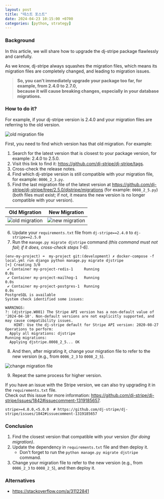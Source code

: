 ```yaml
---
layout: post
title: "테스트 포스트"
date: 2024-04-23 10:15:00 +0700
categories: [python, strategy]
---
```


### Background

In this article, we will share how to upgrade the dj-stripe package flawlessly and carefully.

As we know, dj-stripe always squashes the migration files, which means its migration files are completely changed, and leading to migration issues.

> **So, you can't immediately upgrade your package too far, for example, from 2.4.0 to 2.7.0, \
> because it will cause breaking changes, especially in your database migrations.**

### How to do it?

For example, if your dj-stripe version is 2.4.0 and your migration files are referring to the old version.

![old migration file](https://github.com/agusmakmun/agusmakmun.github.io/assets/7134451/d433d048-d3cf-4385-a7f6-f1890acfe206)

First, you need to find which version has that old migration. For example:

1. Search for the latest version that is closest to your package version, for example: 2.4.0 to 2.5.0.
2. Visit this link to find it: https://github.com/dj-stripe/dj-stripe/tags.
3. Cross-check the release notes.
4. Find which dj-stripe version is still compatible with your migration file, for example: `0006_2_3.py`.
5. Find the last migration file of the latest version at https://github.com/dj-stripe/dj-stripe/tree/2.5.0/djstripe/migrations (for example: `0008_2_5.py`) (both files must exist; if not, it means the new version is no longer compatible with your version).

| Old Migration                                                                                                            | New Migration                                                                                                            |
| ------------------------------------------------------------------------------------------------------------------------ | ------------------------------------------------------------------------------------------------------------------------ |
| ![old migration](https://github.com/agusmakmun/agusmakmun.github.io/assets/7134451/6958e5a5-2e6d-4dd7-a9e3-5f067a819378) | ![new migration](https://github.com/agusmakmun/agusmakmun.github.io/assets/7134451/4b075b78-5a34-4ed5-a23a-7dd1c8884bfa) |

6. Update your `requirements.txt` file from `dj-stripe==2.4.0` to `dj-stripe==2.5.0`
7. Run the `manage.py migrate djstripe` command _(this command must not fail; if it does, cross-check steps 1-6)._

```console
(env-my-project) ➜  my-project git:(development) ✗ docker-compose -f local.yml run django python manage.py migrate djstripe
[+] Creating 3/0
 ✔ Container my-project-redis-1     Running                                                                                                                                                                                  0.0s
 ✔ Container my-project-mailhog-1   Running                                                                                                                                                                                  0.0s
 ✔ Container my-project-postgres-1  Running                                                                                                                                                                                  0.0s
PostgreSQL is available
System check identified some issues:

WARNINGS:
?: (djstripe.W001) The Stripe API version has a non-default value of '2024-04-10'. Non-default versions are not explicitly supported, and may cause compatibility issues.
	HINT: Use the dj-stripe default for Stripe API version: 2020-08-27
Operations to perform:
  Apply all migrations: djstripe
Running migrations:
  Applying djstripe.0008_2_5... OK
```

8. And then, after migrating it, change your migration file to refer to the new version (e.g., from `0006_2_3` to `0008_2_5`).

![change migration file](https://github.com/agusmakmun/agusmakmun.github.io/assets/7134451/70ebe2d4-d780-4994-b05b-e361fc95dd3d)

9. Repeat the same process for higher version.

If you have an issue with the Stripe version, we can also try upgrading it in the `requirements.txt` file. \
Check out this issue for more information: https://github.com/dj-stripe/dj-stripe/issues/1842#issuecomment-1319185657.

```
stripe>=4.0.0,<5.0.0  # https://github.com/dj-stripe/dj-stripe/issues/1842#issuecomment-1319185657
```

### Conclusion

1. Find the closest version that compatible with your version _(for doing migration)_.
2. Update the dependency in `requirements.txt` file and then deploy it.
   - Don't forget to run the `python manage.py migrate djstripe` command.
3. Change your migration file to refer to the new version (e.g., from `0006_2_3` to `0008_2_5`), and then deploy it.

### Alternatives

- https://stackoverflow.com/a/31122841
